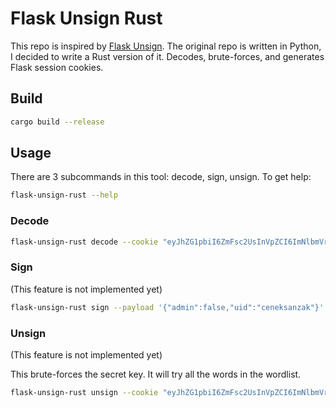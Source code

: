 # Flask Unsign Rust

This repo is inspired by [Flask Unsign](https://github.com/Paradoxis/Flask-Unsign). The original repo is written in Python,  I decided to write a Rust version of it. Decodes, brute-forces, and generates Flask session cookies.

## Build

```bash
cargo build --release
```

## Usage

There are 3 subcommands in this tool: decode, sign, unsign. To get help:

```bash
flask-unsign-rust --help
```

### Decode

```bash
flask-unsign-rust decode --cookie "eyJhZG1pbiI6ZmFsc2UsInVpZCI6ImNlbmVrc2FuemFrIn0.Y8LELg.Be7MYQQSD-rm0xm4XGDk6IJ4aWQ"
```

### Sign

(This feature is not implemented yet)

```bash
flask-unsign-rust sign --payload '{"admin":false,"uid":"ceneksanzak"}' --secret "a"
```

### Unsign

(This feature is not implemented yet)

This brute-forces the secret key. It will try all the words in the wordlist.

```bash
flask-unsign-rust unsign --cookie "eyJhZG1pbiI6ZmFsc2UsInVpZCI6ImNlbmVrc2FuemFrIn0.Y8LELg.Be7MYQQSD-rm0xm4XGDk6IJ4aWQ" --wordlist /usr/share/wordlists/rockyou.txt
```

